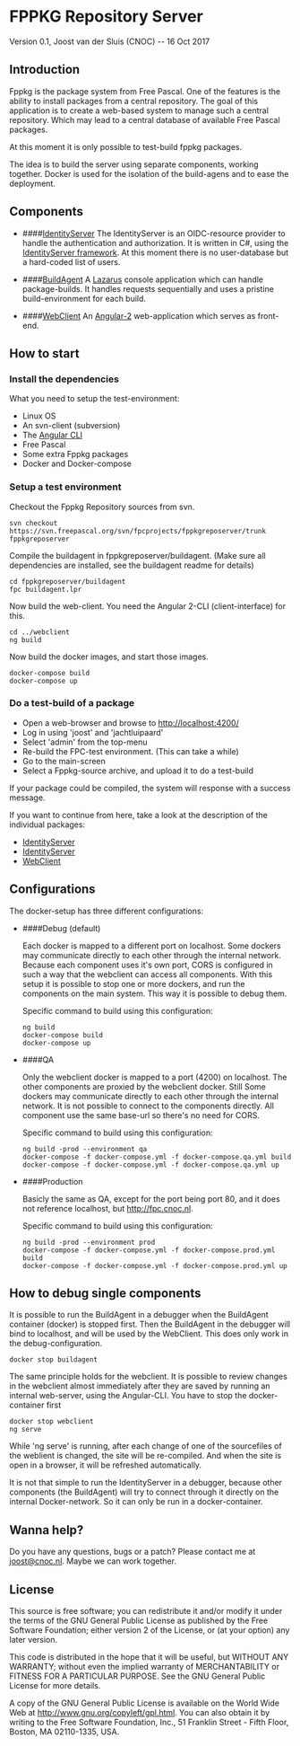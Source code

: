 FPPKG Repository Server
========
Version 0.1, Joost van der Sluis (CNOC) -- 16 Oct 2017

Introduction
------------

Fppkg is the package system from Free Pascal. One of the features is the
ability to install packages from a central repository.
The goal of this application is to create a web-based system to manage such
a central repository. Which may lead to a central database of available
Free Pascal packages.

At this moment it is only possible to test-build fppkg packages.

The idea is to build the server using separate components, working together.
Docker is used for the isolation of the build-agens and to ease the
deployment.

Components
------------

*   ####[IdentityServer]
    The IdentityServer is an OIDC-resource provider to handle the
    authentication and authorization. It is written in C#, using the
    [IdentityServer framework]. At this moment there is no user-database
    but a hard-coded list of users.

*   ####[BuildAgent]
    A [Lazarus] console application which can handle package-builds. It
    handles requests sequentially and uses a pristine build-environment
    for each build.

*   ####[WebClient]
    An [Angular-2] web-application which serves as front-end.

[IdentityServer framework]: https://github.com/IdentityServer
[Lazarus]: http://www.lazarus-ide.org/
[Angular-2]: https://angular.io/

How to start
------------

### Install the dependencies

What you need to setup the test-environment:

*   Linux OS
*   An svn-client (subversion)
*   The [Angular CLI]
*   Free Pascal
*   Some extra Fppkg packages
*   Docker and Docker-compose

[Angular CLI]: https://cli.angular.io/

### Setup a test environment

Checkout the Fppkg Repository sources from svn.

    svn checkout https://svn.freepascal.org/svn/fpcprojects/fppkgreposerver/trunk fppkgreposerver

Compile the buildagent in fppkgreposerver/buildagent. (Make sure all
dependencies are installed, see the buildagent readme for details)

    cd fppkgreposerver/buildagent
    fpc buildagent.lpr

Now build the web-client. You need the Angular 2-CLI (client-interface) for
this.

    cd ../webclient
    ng build

Now build the docker images, and start those images.

    docker-compose build
    docker-compose up

### Do a test-build of a package

*   Open a web-browser and browse to <http://localhost:4200/>
*   Log in using 'joost' and 'jachtluipaard'
*   Select 'admin' from the top-menu
*   Re-build the FPC-test environment. (This can take a while)
*   Go to the main-screen
*   Select a Fppkg-source archive, and upload it to do a test-build

If your package could be compiled, the system will response with a success
message.

If you want to continue from here, take a look at the description of the
individual packages:

*   [IdentityServer]
*   [IdentityServer]
*   [WebClient]

[IdentityServer]: /identityserver_readme.html
[BuildAgent]: /buildagent_readme.html
[WebClient]: /webclient_readme.html

Configurations
------------

The docker-setup has three different configurations:

*   ####Debug (default)

    Each docker is mapped to a different port on localhost. Some dockers may
    communicate directly to each other through the internal network.
    Because each component uses it's own port, CORS is configured in such a
    way that the webclient can access all components.
    With this setup it is possible to stop one or more dockers, and run the
    components on the main system. This way it is possible to debug them.

    Specific command to build using this configuration:

        ng build
        docker-compose build
        docker-compose up

*   ####QA

    Only the webclient docker is mapped to a port (4200) on localhost. The
    other components are proxied by the webclient docker. Still Some dockers
    may communicate directly to each other through the internal network. It is
    not possible to connect to the components directly.
    All component use the same base-url so there's no need for CORS.

    Specific command to build using this configuration:

        ng build -prod --environment qa
        docker-compose -f docker-compose.yml -f docker-compose.qa.yml build
        docker-compose -f docker-compose.yml -f docker-compose.qa.yml up

*   ####Production

    Basicly the same as QA, except for the port being port 80, and it does
    not reference localhost, but http://fpc.cnoc.nl.

    Specific command to build using this configuration:

        ng build -prod --environment prod
        docker-compose -f docker-compose.yml -f docker-compose.prod.yml build
        docker-compose -f docker-compose.yml -f docker-compose.prod.yml up

How to debug single components
------------

It is possible to run the BuildAgent in a debugger when the BuildAgent
container (docker) is stopped first. Then the BuildAgent in the debugger
will bind to localhost, and will be used by the WebClient. This does only work
in the debug-configuration.

    docker stop buildagent

The same principle holds for the webclient. It is possible to review changes
in the webclient almost immediately after they are saved by running an
internal web-server, using the Angular-CLI. You have to stop the docker-
container first

    docker stop webclient
    ng serve

While 'ng serve' is running, after each change of one of the sourcefiles of
the weblient is changed, the site will be re-compiled. And when the site is
open in a browser, it will be refreshed automatically.

It is not that simple to run the IdentityServer in a debugger, because other
components (the BuildAgent) will try to connect through it directly on the
internal Docker-network. So it can only be run in a docker-container.

Wanna help?
------------

Do you have any questions, bugs or a patch? Please contact me at
<joost@cnoc.nl>. Maybe we can work together.

License
------------

This source is free software; you can redistribute it and/or modify it under
the terms of the GNU General Public License as published by the Free
Software Foundation; either version 2 of the License, or (at your option)
any later version.

This code is distributed in the hope that it will be useful, but WITHOUT ANY
WARRANTY; without even the implied warranty of MERCHANTABILITY or FITNESS
FOR A PARTICULAR PURPOSE.  See the GNU General Public License for more
details.

A copy of the GNU General Public License is available on the World Wide Web
at <http://www.gnu.org/copyleft/gpl.html>. You can also obtain it by writing
to the Free Software Foundation, Inc., 51 Franklin Street - Fifth Floor,
Boston, MA 02110-1335, USA.